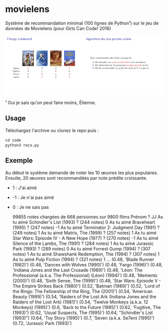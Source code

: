 # movielens
Système de recommandation minimal (100 lignes de Python¹) sur le jeu de données de Movielens (pour Girls Can Code! 2016)

[![Slides de la présentation](figures/slides.png)](https://github.com/mangaki/research/blob/gh-pages/public/gcc.pdf)

¹ Oui je sais qu'on peut faire moins, Étienne.

## Usage

Téléchargez l'archive ou clonez le repo puis :

    cd code
    python3 reco.py



## Exemple

Au début le système demande de noter les 10 œuvres les plus populaires. Ensuite, 20 œuvres sont recommandées par note prédite croissante.

- 1 : J'ai aimé
- -1 : Je n'ai pas aimé
- 0 : Je ne sais pas

    99855 notes chargées de 668 personnes sur 9800 films
    Prénom ? JJ
    As tu aimé Schindler's List (1993) ? (244 notes) 0 
    As tu aimé Braveheart (1995) ? (247 notes) -1
    As tu aimé Terminator 2: Judgment Day (1991) ? (249 notes) 1
    As tu aimé Matrix, The (1999) ? (257 notes) 1
    As tu aimé Star Wars: Episode IV - A New Hope (1977) ? (270 notes) -1
    As tu aimé Silence of the Lambs, The (1991) ? (284 notes) 1
    As tu aimé Jurassic Park (1993) ? (289 notes) 0
    As tu aimé Forrest Gump (1994) ? (307 notes) 1
    As tu aimé Shawshank Redemption, The (1994) ? (307 notes) 1
    As tu aimé Pulp Fiction (1994) ? (321 notes) 1
    ...
    (0.48, 'Blade Runner (1982)')
    (0.48, 'Dances with Wolves (1990)')
    (0.48, 'Fargo (1996)')
    (0.48, 'Indiana Jones and the Last Crusade (1989)')
    (0.48, 'Léon: The Professional (a.k.a. The Professional) (Léon) (1994)')
    (0.48, 'Memento (2000)')
    (0.48, 'Sixth Sense, The (1999)')
    (0.48, 'Star Wars: Episode V - The Empire Strikes Back (1980)')
    (0.52, 'Batman (1989)')
    (0.52, 'Lord of the Rings: The Fellowship of the Ring, The (2001)')
    (0.54, 'American Beauty (1999)')
    (0.54, 'Raiders of the Lost Ark (Indiana Jones and the Raiders of the Lost Ark) (1981)')
    (0.54, 'Twelve Monkeys (a.k.a. 12 Monkeys) (1995)')
    (0.6, 'Back to the Future (1985)')
    (0.62, 'Fugitive, The (1993)')
    (0.62, 'Usual Suspects, The (1995)')
    (0.64, "Schindler's List (1993)")
    (0.64, 'Toy Story (1995)')
    (0.7, 'Seven (a.k.a. Se7en) (1995)')
    (0.72, 'Jurassic Park (1993)')
